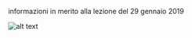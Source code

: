 informazioni in merito alla lezione del 29 gennaio 2019

![alt text](https://www.pets4homes.co.uk/images/articles/2355/large/burmese-cat-health-and-genetics-547d89dd3bffd.jpg "un gattino")
